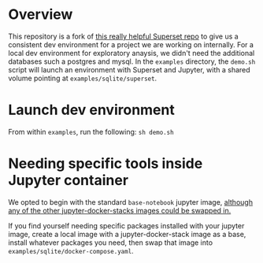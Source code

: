 # Overview

This repository is a fork of [this really helpful Superset repo](https://github.com/amancevice/superset) to give us a consistent dev environment for a project we are working on internally.  For a local dev environment for exploratory anaysis, we didn't need the additional databases such a postgres and mysql.  In the `examples` directory, the `demo.sh` script will launch an environment with Superset and Jupyter, with a shared volume pointing at `examples/sqlite/superset`.

# Launch dev environment

From within `examples`, run the following:
`sh demo.sh`

# Needing specific tools inside Jupyter container

We opted to begin with the standard `base-notebook` jupyter image, [although any of the other jupyter-docker-stacks images could be swapped in.](https://jupyter-docker-stacks.readthedocs.io/en/latest/using/selecting.html)

If you find yourself needing specific packages installed with your jupyter image, create a local image with a jupyter-docker-stack image as a base, install whatever packages you need, then swap that image into `examples/sqlite/docker-compose.yaml`.


